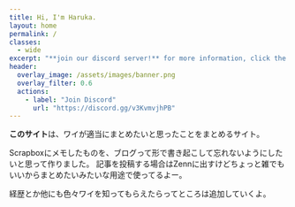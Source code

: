 ```yaml
---
title: Hi, I'm Haruka.
layout: home
permalink: /
classes:
  - wide
excerpt: "**join our discord server!** for more information, click the button below."
header:
  overlay_image: /assets/images/banner.png
  overlay_filter: 0.6
  actions:
    - label: "Join Discord"
      url: "https://discord.gg/v3KvmvjhPB"
---
```


**このサイト**は、ワイが適当にまとめたいと思ったことをまとめるサイト。

Scrapboxにメモしたものを、ブログって形で書き起こして忘れないようにしたいと思って作りました。
記事を投稿する場合はZennに出すけどちょっと雑でもいいからまとめたいみたいな用途で使ってるよー。

経歴とか他にも色々ワイを知ってもらえたらってところは追加していくよ。
